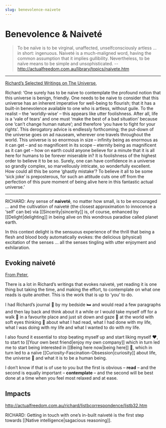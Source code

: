 ```yaml
---
slug: benevolence-naivete
---
```


# Benevolence & Naiveté

> To be naïve is to be virginal, unaffected, unselfconsciously artless ... in short: ingenuous. Naiveté is a much-maligned word, having the common assumption that it implies gullibility. Nevertheless, to be naïve means to be simple and unsophisticated. -- http://actualfreedom.com.au/library/topics/naivete.htm

---

[Richard’s Selected Writings on The Universe](http://www.actualfreedom.com.au/richard/selectedwriting/sw-universe.htm),

Richard: ‘One surely has to be naive to contemplate the profound notion that this universe is benign, friendly. One needs to be naive to consider that this universe has an inherent imperative for well-being to flourish; that it has a built-in benevolence available to one who is artless, without guile. To the realist – the ‘worldly-wise’ – this appears like utter foolishness. After all, life is a ‘vale of tears’ and one must ‘make the best of a bad situation’ because one ‘can’t change human nature’; and therefore ‘you have to fight for your rights’. This derogatory advice is endlessly forthcoming; the put-down of the universe goes on ad nauseam, wherever one travels throughout the world. This universe is so enormous in size – infinity being as enormous as it can get – and so magnificent in its scope – eternity being as magnificent as it can get – how on earth could anyone believe for a minute that it is all here for humans to be forever miserable in? It is foolishness of the highest order to believe it to be so. Surely, one can have confidence in a universe so grandly complex, so marvellously intricate, so wonderfully excellent. How could all this be some ‘ghastly mistake’? To believe it all to be some ‘sick joke’ is preposterous, for such an attitude cuts one off from the perfection of this pure moment of being alive here in this fantastic actual universe.’ 

---

RICHARD: Any sense of **naiveté**, no matter how small, is to be encouraged ... and the cultivation of naiveté (the closest approximation to innocence a ‘self’ can be) via [[Sincerity|sincerity]] is, of course, enhanced by [[Delight|delighting]] in being alive on this wondrous paradise called planet earth.

In this context delight is the sensuous experience of the thrill that being a flesh and blood body automatically evokes: the delicious (physical) excitation of the senses ... all the senses tingling with utter enjoyment and exhilaration.

## Evoking naiveté

[From Peter](http://www.actualfreedom.com.au/actualism/peter/list-af/corr58a.htm#18.11.2003),

There is a lot in Richard’s writings that evokes naiveté, yet reading it is one thing but taking the time, and making the effort, to contemplate on what one reads is quite another. This is the work that is up to ‘you’ to do.

I had Richard’s journal 📖 by my bedside 🛏️ and would read a few paragraphs and then lay back and think about it a while or I would take myself off for a walk 🚶 in a favourite place and just sit down and gaze 👀 at the world with soft eyes thinking 🤔 about what I had read, what I had done with my life, what I was doing with my life and what I wanted to do with my life.

I also found it essential to stop beating myself up and start liking myself ❤️, to start to [[Your own best friend|enjoy my own company]] which in turn led me to start being interested in [[Being here now|being here]] 📆, which in turn led to a naïve [[Curiosity-Fascination-Obsession|curiosity]] about life, the universe 🌄 and what it is to be a human being.

I don’t know if that is of use to you but the first is obvious – **read** – and the second is equally important – **contemplate** – and the second will be best done at a time when you feel most relaxed and at ease.


## Impacts

http://actualfreedom.com.au/richard/listbcorrespondence/listb32.htm

RICHARD: Getting in touch with one’s in-built naiveté is the first step towards [[Native intelligence|sagacious reasoning]].